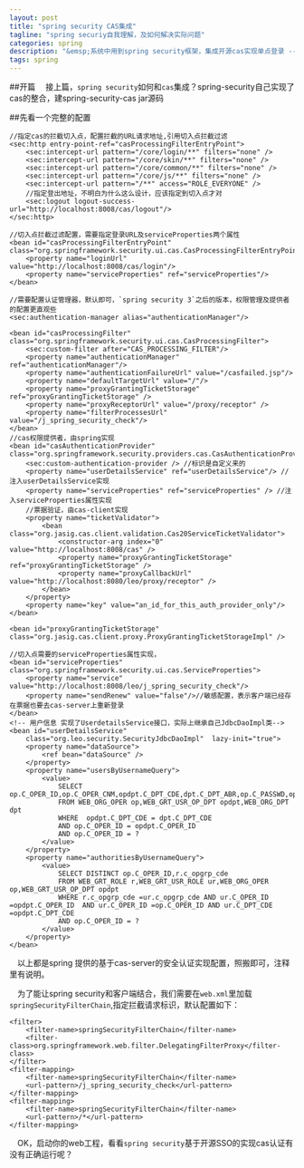 ```yaml
---
layout: post
title: "spring security CAS集成"
tagline: "spring securiy自我理解，及如何解决实际问题"
categories: spring
description: "&emsp;系统中用到spring security框架，集成开源cas实现单点登录 -- CAS集成"
tags: spring 
---
```

##开篇
&emsp;接上篇，`spring security`如何和`cas`集成？spring-security自己实现了cas的整合，建spring-security-cas jar源码

##先看一个完整的配置
	
	//指定cas的拦截切入点，配置拦截的URL请求地址,引用切入点拦截过滤
	<sec:http entry-point-ref="casProcessingFilterEntryPoint">
    	<sec:intercept-url pattern="/core/login/**" filters="none" />
		<sec:intercept-url pattern="/core/skin/**" filters="none" />
		<sec:intercept-url pattern="/core/common/**" filters="none" />
		<sec:intercept-url pattern="/core/js/**" filters="none" />		
		<sec:intercept-url pattern="/**" access="ROLE_EVERYONE" />
		//指定登出地址，不明白为什么这么设计，应该指定到切入点才对
        <sec:logout logout-success-url="http://localhost:8008/cas/logout"/>
    </sec:http>

    //切入点拦截过滤配置，需要指定登录URL及serviceProperties两个属性
    <bean id="casProcessingFilterEntryPoint" class="org.springframework.security.ui.cas.CasProcessingFilterEntryPoint">
        <property name="loginUrl" value="http://localhost:8008/cas/login"/>
        <property name="serviceProperties" ref="serviceProperties"/>
    </bean>

    //需要配置认证管理器，默认即可，`spring security 3`之后的版本，权限管理及提供者的配置更直观些
    <sec:authentication-manager alias="authenticationManager"/>

    <bean id="casProcessingFilter" class="org.springframework.security.ui.cas.CasProcessingFilter">
        <sec:custom-filter after="CAS_PROCESSING_FILTER"/>
        <property name="authenticationManager" ref="authenticationManager"/>
        <property name="authenticationFailureUrl" value="/casfailed.jsp"/>
        <property name="defaultTargetUrl" value="/"/>
        <property name="proxyGrantingTicketStorage" ref="proxyGrantingTicketStorage" />
        <property name="proxyReceptorUrl" value="/proxy/receptor" />
        <property name="filterProcessesUrl" value="/j_spring_security_check"/>
    </bean>
    //cas权限提供者，由spring实现
    <bean id="casAuthenticationProvider" class="org.springframework.security.providers.cas.CasAuthenticationProvider">
        <sec:custom-authentication-provider /> //标识是自定义来的
        <property name="userDetailsService" ref="userDetailsService"/> //注入userDetailsService实现
        <property name="serviceProperties" ref="serviceProperties" /> //注入serviceProperties属性实现
        //票据验证，由cas-client实现
        <property name="ticketValidator">
            <bean class="org.jasig.cas.client.validation.Cas20ServiceTicketValidator">
                <constructor-arg index="0" value="http://localhost:8008/cas" />
                <property name="proxyGrantingTicketStorage" ref="proxyGrantingTicketStorage" />
                <property name="proxyCallbackUrl" value="http://localhost:8080/leo/proxy/receptor" />
            </bean>
        </property>
        <property name="key" value="an_id_for_this_auth_provider_only"/>
    </bean>

    <bean id="proxyGrantingTicketStorage" class="org.jasig.cas.client.proxy.ProxyGrantingTicketStorageImpl" />

    //切入点需要的serviceProperties属性实现，
    <bean id="serviceProperties" class="org.springframework.security.ui.cas.ServiceProperties">
        <property name="service" value="http://localhost:8008/leo/j_spring_security_check"/>
        <property name="sendRenew" value="false"/>//敏感配置，表示客户端已经存在票据也要去cas-server上重新登录
    </bean>
    <!-- 用户信息 实现了UserdetailsService接口，实际上继承自己JdbcDaoImpl类-->
    <bean id="userDetailsService"
        class="org.leo.security.SecurityJdbcDaoImpl"  lazy-init="true">
        <property name="dataSource">
            <ref bean="dataSource" />
        </property>
        <property name="usersByUsernameQuery">
            <value>
                SELECT op.C_OPER_ID,op.C_OPER_CNM,opdpt.C_DPT_CDE,dpt.C_DPT_ABR,op.C_PASSWD,op.C_IS_VALID,op.C_OP_DIFF,op.C_DPT_DIFF,op.C_PRD_DIFF,op.C_DPT_PERM,dpt.C_DPT_REL_CDE,dpt.N_DPT_LEVL,op.C_REL_CDE,op.C_SRC,dpt.C_DPT_DISP_CDE,dpt.C_DPT_OUT_CDE
                FROM WEB_ORG_OPER op,WEB_GRT_USR_OP_DPT opdpt,WEB_ORG_DPT dpt
                WHERE  opdpt.C_DPT_CDE = dpt.C_DPT_CDE
                AND op.C_OPER_ID = opdpt.C_OPER_ID
                AND op.C_OPER_ID = ?
            </value>
        </property>
        <property name="authoritiesByUsernameQuery">
            <value>
                SELECT DISTINCT op.C_OPER_ID,r.c_opgrp_cde
				FROM WEB_GRT_ROLE r,WEB_GRT_USR_ROLE ur,WEB_ORG_OPER op,WEB_GRT_USR_OP_DPT opdpt
				WHERE r.c_opgrp_cde =ur.c_opgrp_cde AND ur.C_OPER_ID =opdpt.C_OPER_ID  AND ur.C_OPER_ID =op.C_OPER_ID AND ur.C_DPT_CDE =opdpt.C_DPT_CDE 
				AND op.C_OPER_ID = ?
            </value>
        </property>
    </bean>

&emsp;以上都是spring 提供的基于cas-server的安全认证实现配置，照搬即可，注释里有说明。

&emsp;为了能让spring security和客户端结合，我们需要在`web.xml`里加载`springSecurityFilterChain`,指定拦截请求标识，默认配置如下：  
    
    <filter>
        <filter-name>springSecurityFilterChain</filter-name>
        <filter-class>org.springframework.web.filter.DelegatingFilterProxy</filter-class>
    </filter>
    <filter-mapping>
        <filter-name>springSecurityFilterChain</filter-name>
        <url-pattern>/j_spring_security_check</url-pattern>
    </filter-mapping>
    <filter-mapping>
        <filter-name>springSecurityFilterChain</filter-name>
        <url-pattern>/*</url-pattern>
    </filter-mapping>

&emsp;OK，启动你的web工程，看看`spring security`基于开源SSO的实现cas认证有没有正确运行呢？